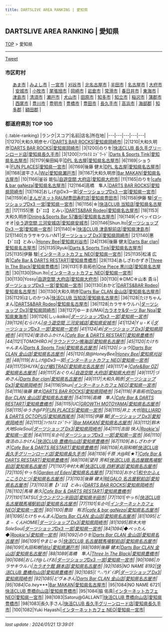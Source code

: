 ```yaml
---
title: DARTSLIVE AREA RANKING | 愛知県
---
```

## DARTSLIVE AREA RANKING | 愛知県

[TOP](/darts/rank/) > 愛知県

___

<a href="https://twitter.com/share?ref_src=twsrc%5Etfw" data-text="DARTSLIVE AREA RANKING | 愛知県" class="twitter-share-button" data-via="DARTSLIVE" data-hashtags="DARTSLIVE" data-related="DARTSLIVE" data-show-count="false">Tweet</a>

### 市区町村

<ul>
<li style="display: inline;"><a href="/darts/rank/愛知県/あま市">あま市</a> |</li>
<li style="display: inline;"><a href="/darts/rank/愛知県/みよし市">みよし市</a> |</li>
<li style="display: inline;"><a href="/darts/rank/愛知県/一宮市">一宮市</a> |</li>
<li style="display: inline;"><a href="/darts/rank/愛知県/刈谷市">刈谷市</a> |</li>
<li style="display: inline;"><a href="/darts/rank/愛知県/北名古屋市">北名古屋市</a> |</li>
<li style="display: inline;"><a href="/darts/rank/愛知県/半田市">半田市</a> |</li>
<li style="display: inline;"><a href="/darts/rank/愛知県/名古屋市">名古屋市</a> |</li>
<li style="display: inline;"><a href="/darts/rank/愛知県/大府市">大府市</a> |</li>
<li style="display: inline;"><a href="/darts/rank/愛知県/安城市">安城市</a> |</li>
<li style="display: inline;"><a href="/darts/rank/愛知県/小牧市">小牧市</a> |</li>
<li style="display: inline;"><a href="/darts/rank/愛知県/尾張旭市">尾張旭市</a> |</li>
<li style="display: inline;"><a href="/darts/rank/愛知県/岡崎市">岡崎市</a> |</li>
<li style="display: inline;"><a href="/darts/rank/愛知県/岩倉市">岩倉市</a> |</li>
<li style="display: inline;"><a href="/darts/rank/愛知県/常滑市">常滑市</a> |</li>
<li style="display: inline;"><a href="/darts/rank/愛知県/春日井市">春日井市</a> |</li>
<li style="display: inline;"><a href="/darts/rank/愛知県/東海市">東海市</a> |</li>
<li style="display: inline;"><a href="/darts/rank/愛知県/津島市">津島市</a> |</li>
<li style="display: inline;"><a href="/darts/rank/愛知県/清須市">清須市</a> |</li>
<li style="display: inline;"><a href="/darts/rank/愛知県/瀬戸市">瀬戸市</a> |</li>
<li style="display: inline;"><a href="/darts/rank/愛知県/犬山市">犬山市</a> |</li>
<li style="display: inline;"><a href="/darts/rank/愛知県/田原市">田原市</a> |</li>
<li style="display: inline;"><a href="/darts/rank/愛知県/知多市">知多市</a> |</li>
<li style="display: inline;"><a href="/darts/rank/愛知県/知立市">知立市</a> |</li>
<li style="display: inline;"><a href="/darts/rank/愛知県/稲沢市">稲沢市</a> |</li>
<li style="display: inline;"><a href="/darts/rank/愛知県/蒲郡市">蒲郡市</a> |</li>
<li style="display: inline;"><a href="/darts/rank/愛知県/西尾市">西尾市</a> |</li>
<li style="display: inline;"><a href="/darts/rank/愛知県/豊川市">豊川市</a> |</li>
<li style="display: inline;"><a href="/darts/rank/愛知県/豊明市">豊明市</a> |</li>
<li style="display: inline;"><a href="/darts/rank/愛知県/豊橋市">豊橋市</a> |</li>
<li style="display: inline;"><a href="/darts/rank/愛知県/豊田市">豊田市</a> |</li>
<li style="display: inline;"><a href="/darts/rank/愛知県/長久手市">長久手市</a> |</li>
<li style="display: inline;"><a href="/darts/rank/愛知県/高浜市">高浜市</a> |</li>
<li style="display: inline;"><a href="/darts/rank/愛知県/海部郡">海部郡</a> |</li>
<li style="display: inline;"><a href="/darts/rank/愛知県/知多郡">知多郡</a> |</li>
<li style="display: inline;"><a href="/darts/rank/愛知県/額田郡">額田郡</a> |</li>

</ul>

### 都道府県別 TOP 100

{:.table-ranking}
|ランク|スコア|名前|店名|所在地|
|---|---|---|---|---|
|1|1270|大和久明彦セパ|<a href="https://search.dartslive.com/jp/shop/0c3d6010f50cee17a3f63593b5358cc4">DARTS BAR ROCKS</a>|<a href="/darts/rank/愛知県/岡崎市">愛知県岡崎市</a>|
|2|1210|大和久明彦|<a href="https://search.dartslive.com/jp/shop/0c3d6010f50cee17a3f63593b5358cc4">DARTS BAR ROCKS</a>|<a href="/darts/rank/愛知県/岡崎市">愛知県岡崎市</a>|
|3|1200|のりを|<a href="https://search.dartslive.com/jp/shop/5aa1dd591e46144725d56fb0e5c39bac">快活CLUB 長久手グリーンロード店</a>|<a href="/darts/rank/愛知県/長久手市">愛知県長久手市</a>|
|3|1200|ﾌｧｳﾙｸｽ ｴﾄﾞﾜｰﾄﾞ|<a href="https://search.dartslive.com/jp/shop/603164f7e9730bec0d9b047a20a7ba1e">Darts & Sports Tink</a>|<a href="/darts/rank/愛知県/名古屋市">愛知県名古屋市</a>|
|5|1179|柴田純平|<a href="https://search.dartslive.com/jp/shop/594c15cb25b176940d9b047a20a7ba1e">DPL 名古屋</a>|<a href="/darts/rank/愛知県/名古屋市">愛知県名古屋市</a>|
|6|1169|ショうキ|<a href="https://search.dartslive.com/jp/shop/8e1b1ea6345ec5d1f454cb89828a1cfe">FUN PLACES</a>|<a href="/darts/rank/愛知県/一宮市">愛知県一宮市</a>|
|6|1169|後藤 健太|<a href="https://search.dartslive.com/jp/shop/594c15cb25b176940d9b047a20a7ba1e">DPL 名古屋</a>|<a href="/darts/rank/愛知県/名古屋市">愛知県名古屋市</a>|
|8|1168|波平さん|<a href="https://search.dartslive.com/jp/shop/1b0e1557476a1bdb58d385ea46352d8f">Wiz</a>|<a href="/darts/rank/愛知県/瀬戸市">愛知県瀬戸市</a>|
|9|1167|大和久明彦|<a href="https://search.dartslive.com/jp/shop/0589ea5a9c17bac025d56fb0e5c39bac">Bar MAKAN</a>|<a href="/darts/rank/愛知県/名古屋市">愛知県名古屋市</a>|
|10|1166|釜谷 能弘|<a href="https://search.dartslive.com/jp/shop/14735f95f4d995465f9f3321c1147265">自遊空間 大府店</a>|<a href="/darts/rank/愛知県/大府市">愛知県大府市</a>|
|11|1165|のりを|<a href="https://search.dartslive.com/jp/shop/f4c9894c3a957a43b21333aee1bd51e4">cafe & bar gaNeza</a>|<a href="/darts/rank/愛知県/名古屋市">愛知県名古屋市</a>|
|12|1164|高橋　隼人|<a href="https://search.dartslive.com/jp/shop/0c3d6010f50cee17a3f63593b5358cc4">DARTS BAR ROCKS</a>|<a href="/darts/rank/愛知県/岡崎市">愛知県岡崎市</a>|
|13|1162|おしげ@Dx3一宮|<a href="https://search.dartslive.com/jp/shop/57fc1f6e36320138f454cb89828a1cfe">ダーツショップDx3 一宮</a>|<a href="/darts/rank/愛知県/一宮市">愛知県一宮市</a>|
|14|1159|め|<a href="https://search.dartslive.com/jp/shop/af1da28b0d8124330d9b047a20a7ba1e">まんがネットRAUM豊田寿町店</a>|<a href="/darts/rank/愛知県/豊田市">愛知県豊田市</a>|
|15|1158|伊藤 駿|<a href="https://search.dartslive.com/jp/shop/57fc1f6e36320138f454cb89828a1cfe">ダーツショップDx3 一宮</a>|<a href="/darts/rank/愛知県/一宮市">愛知県一宮市</a>|
|16|1156|☆|<a href="https://search.dartslive.com/jp/shop/9e9dfed2ede3309f25d56fb0e5c39bac">快活CLUB 当知店</a>|<a href="/darts/rank/愛知県/名古屋市">愛知県名古屋市</a>|
|17|1155|悪【ﾄﾞｴﾛ】とみぃ|<a href="https://search.dartslive.com/jp/shop/9919d92d98fe8d5e0d9b047a20a7ba1e">DARTS&BAR Rodeo</a>|<a href="/darts/rank/愛知県/名古屋市">愛知県名古屋市</a>|
|18|1153|大和久明彦|<a href="https://search.dartslive.com/jp/shop/7bf61ba700514db258d385ea46352d8f">Dining＆Sports Bar 57番街</a>|<a href="/darts/rank/愛知県/名古屋市">愛知県名古屋市</a>|
|19|1149|イペッイロシオオ|<a href="https://search.dartslive.com/jp/shop/0034be99cb4d06f40d9b047a20a7ba1e">ゆう遊空間 三河安城店</a>|<a href="/darts/rank/愛知県/安城市">愛知県安城市</a>|
|20|1146|Shun.Ito|<a href="https://search.dartslive.com/jp/shop/57fc1f6e36320138f454cb89828a1cfe">ダーツショップDx3 一宮</a>|<a href="/darts/rank/愛知県/一宮市">愛知県一宮市</a>|
|21|1140|☆|<a href="https://search.dartslive.com/jp/shop/6441d65a6cb8f7c5774c926eb736cb5a">快活CLUB 津島駅前店</a>|<a href="/darts/rank/愛知県/津島市">愛知県津島市</a>|
|21|1140|カラサキウルハNT|<a href="https://search.dartslive.com/jp/shop/0f6671d760f774820d9b047a20a7ba1e">ダーツショップ Dx3</a>|<a href="/darts/rank/愛知県/岡崎市">愛知県岡崎市</a>|
|21|1140|悪【ﾄﾞｴﾛ】とみぃ|<a href="https://search.dartslive.com/jp/shop/092fed646bf165440d9b047a20a7ba1e">Honey Bee</a>|<a href="/darts/rank/愛知県/刈谷市">愛知県刈谷市</a>|
|24|1136|後藤 健太|<a href="https://search.dartslive.com/jp/shop/ca9ce6470d11355b0d9b047a20a7ba1e">Darts Bar clan</a>|<a href="/darts/rank/愛知県/名古屋市">愛知県名古屋市</a>|
|25|1135|Ryuki|<a href="https://search.dartslive.com/jp/shop/603164f7e9730bec0d9b047a20a7ba1e">Darts & Sports Tink</a>|<a href="/darts/rank/愛知県/名古屋市">愛知県名古屋市</a>|
|25|1135|伊藤 駿|<a href="https://search.dartslive.com/jp/shop/a8ade3665feb96b258d385ea46352d8f">インターネットカフェ NEO</a>|<a href="/darts/rank/愛知県/一宮市">愛知県一宮市</a>|
|25|1135|松浦 広貴|<a href="https://search.dartslive.com/jp/shop/3be6d876f98f13460d9b047a20a7ba1e">Cafe Bar & DARTS RESTART</a>|<a href="/darts/rank/愛知県/豊橋市">愛知県豊橋市</a>|
|28|1134|あしざわかずき|<a href="https://search.dartslive.com/jp/shop/c361e54f854440ea0d9b047a20a7ba1e">Three In The Black</a>|<a href="/darts/rank/愛知県/豊橋市">愛知県豊橋市</a>|
|29|1131|手島拓也|<a href="https://search.dartslive.com/jp/shop/dd56be539397fab80d9b047a20a7ba1e">One Piece 黒川店</a>|<a href="/darts/rank/愛知県/名古屋市">愛知県名古屋市</a>|
|30|1130|Shun.Ito|<a href="https://search.dartslive.com/jp/shop/a8ade3665feb96b258d385ea46352d8f">インターネットカフェ NEO</a>|<a href="/darts/rank/愛知県/一宮市">愛知県一宮市</a>|
|30|1130|Yossy|<a href="https://search.dartslive.com/jp/shop/14735f95f4d995465f9f3321c1147265">自遊空間 大府店</a>|<a href="/darts/rank/愛知県/大府市">愛知県大府市</a>|
|30|1130|☆DMC☆山本 貴斗|<a href="https://search.dartslive.com/jp/shop/57fc1f6e36320138f454cb89828a1cfe">ダーツショップDx3 一宮</a>|<a href="/darts/rank/愛知県/一宮市">愛知県一宮市</a>|
|30|1130|おかど|<a href="https://search.dartslive.com/jp/shop/9919d92d98fe8d5e0d9b047a20a7ba1e">DARTS&BAR Rodeo</a>|<a href="/darts/rank/愛知県/名古屋市">愛知県名古屋市</a>|
|30|1130|大和久明彦|<a href="https://search.dartslive.com/jp/shop/511881cb2f1fcde4a3f63593b5358cc4">Darts Bar CLAN 金山店</a>|<a href="/darts/rank/愛知県/名古屋市">愛知県名古屋市</a>|
|35|1129|ほしのかつみ|<a href="https://search.dartslive.com/jp/shop/9e9dfed2ede3309f25d56fb0e5c39bac">快活CLUB 当知店</a>|<a href="/darts/rank/愛知県/名古屋市">愛知県名古屋市</a>|
|36|1128|たけちゃんまん|<a href="https://search.dartslive.com/jp/shop/9919d92d98fe8d5e0d9b047a20a7ba1e">DARTS&BAR Rodeo</a>|<a href="/darts/rank/愛知県/名古屋市">愛知県名古屋市</a>|
|36|1128|カラサキウルハ|<a href="https://search.dartslive.com/jp/shop/0f6671d760f774820d9b047a20a7ba1e">ダーツショップ Dx3</a>|<a href="/darts/rank/愛知県/岡崎市">愛知県岡崎市</a>|
|38|1127|ゆーま(UMA)|<a href="https://search.dartslive.com/jp/shop/245e649f08ddbe960d9b047a20a7ba1e">カラオケ&ダーツ Bar Noa</a>|<a href="/darts/rank/愛知県/東海市">愛知県東海市</a>|
|39|1126|しぃ*kaikoi|<a href="https://search.dartslive.com/jp/shop/57fc1f6e36320138f454cb89828a1cfe">ダーツショップDx3 一宮</a>|<a href="/darts/rank/愛知県/一宮市">愛知県一宮市</a>|
|39|1126|むらけん|<a href="https://search.dartslive.com/jp/shop/0034be99cb4d06f40d9b047a20a7ba1e">ゆう遊空間 三河安城店</a>|<a href="/darts/rank/愛知県/安城市">愛知県安城市</a>|
|41|1124|Y u - K i|<a href="https://search.dartslive.com/jp/shop/57fc1f6e36320138f454cb89828a1cfe">ダーツショップDx3 一宮</a>|<a href="/darts/rank/愛知県/一宮市">愛知県一宮市</a>|
|41|1124|め|<a href="https://search.dartslive.com/jp/shop/0f6671d760f774820d9b047a20a7ba1e">ダーツショップ Dx3</a>|<a href="/darts/rank/愛知県/岡崎市">愛知県岡崎市</a>|
|41|1124|復活のふかけん|<a href="https://search.dartslive.com/jp/shop/3be6d876f98f13460d9b047a20a7ba1e">Cafe Bar & DARTS RESTART</a>|<a href="/darts/rank/愛知県/豊橋市">愛知県豊橋市</a>|
|44|1121|TOMOHIRO.H|<a href="https://search.dartslive.com/jp/shop/a057b238fd1cdaee0d9b047a20a7ba1e">ラウンドワン鳴海店</a>|<a href="/darts/rank/愛知県/名古屋市">愛知県名古屋市</a>|
|45|1120|たけちゃんまん|<a href="https://search.dartslive.com/jp/shop/603164f7e9730bec0d9b047a20a7ba1e">Darts & Sports Tink</a>|<a href="/darts/rank/愛知県/名古屋市">愛知県名古屋市</a>|
|45|1120|ショウ|<a href="https://search.dartslive.com/jp/shop/511881cb2f1fcde4a3f63593b5358cc4">Darts Bar CLAN 金山店</a>|<a href="/darts/rank/愛知県/名古屋市">愛知県名古屋市</a>|
|45|1120|良@HoneyBee|<a href="https://search.dartslive.com/jp/shop/092fed646bf165440d9b047a20a7ba1e">Honey Bee</a>|<a href="/darts/rank/愛知県/刈谷市">愛知県刈谷市</a>|
|48|1119|おしげ@Dx3一宮|<a href="https://search.dartslive.com/jp/shop/a8ade3665feb96b258d385ea46352d8f">インターネットカフェ NEO</a>|<a href="/darts/rank/愛知県/一宮市">愛知県一宮市</a>|
|49|1117|SHUYA|<a href="https://search.dartslive.com/jp/shop/12c7f2f8c75736ef0d9b047a20a7ba1e">なげ場STRAD</a>|<a href="/darts/rank/愛知県/北名古屋市">愛知県北名古屋市</a>|
|49|1117|☆|<a href="https://search.dartslive.com/jp/shop/dd10fb7147dfdb9a58d385ea46352d8f">Cafe&Bar OZ</a>|<a href="/darts/rank/愛知県/名古屋市">愛知県名古屋市</a>|
|49|1117|おぐりん|<a href="https://search.dartslive.com/jp/shop/14735f95f4d995465f9f3321c1147265">自遊空間 大府店</a>|<a href="/darts/rank/愛知県/大府市">愛知県大府市</a>|
|49|1117|づめさん|<a href="https://search.dartslive.com/jp/shop/ca9ce6470d11355b0d9b047a20a7ba1e">Darts Bar clan</a>|<a href="/darts/rank/愛知県/名古屋市">愛知県名古屋市</a>|
|49|1117|大和久明彦|<a href="https://search.dartslive.com/jp/shop/0f6671d760f774820d9b047a20a7ba1e">ダーツショップ Dx3</a>|<a href="/darts/rank/愛知県/岡崎市">愛知県岡崎市</a>|
|54|1116|Shun|<a href="https://search.dartslive.com/jp/shop/a8ade3665feb96b258d385ea46352d8f">インターネットカフェ NEO</a>|<a href="/darts/rank/愛知県/一宮市">愛知県一宮市</a>|
|54|1116|後藤 健太|<a href="https://search.dartslive.com/jp/shop/0c3d6010f50cee17a3f63593b5358cc4">DARTS BAR ROCKS</a>|<a href="/darts/rank/愛知県/岡崎市">愛知県岡崎市</a>|
|54|1116|手島拓也|<a href="https://search.dartslive.com/jp/shop/511881cb2f1fcde4a3f63593b5358cc4">Darts Bar CLAN 金山店</a>|<a href="/darts/rank/愛知県/名古屋市">愛知県名古屋市</a>|
|54|1116|高橋　隼人|<a href="https://search.dartslive.com/jp/shop/3be6d876f98f13460d9b047a20a7ba1e">Cafe Bar & DARTS RESTART</a>|<a href="/darts/rank/愛知県/豊橋市">愛知県豊橋市</a>|
|58|1115|UC|<a href="https://search.dartslive.com/jp/shop/f5b941f9448643960d9b047a20a7ba1e">GROWTH MOTOYAMA</a>|<a href="/darts/rank/愛知県/名古屋市">愛知県名古屋市</a>|
|58|1115|ゆうき@FP|<a href="https://search.dartslive.com/jp/shop/8e1b1ea6345ec5d1f454cb89828a1cfe">FUN PLACES</a>|<a href="/darts/rank/愛知県/一宮市">愛知県一宮市</a>|
|58|1115|井上 大也|<a href="https://search.dartslive.com/jp/shop/8b8ce9d75082151d0d9b047a20a7ba1e">BILLIARD & DARTS OCTOPUS</a>|<a href="/darts/rank/愛知県/西尾市">愛知県西尾市</a>|
|58|1115|伊藤 駿|<a href="https://search.dartslive.com/jp/shop/0f6671d760f774820d9b047a20a7ba1e">ダーツショップ Dx3</a>|<a href="/darts/rank/愛知県/岡崎市">愛知県岡崎市</a>|
|62|1113|ﾌｧｳﾙｸｽ ｴﾄﾞﾜｰﾄﾞ|<a href="https://search.dartslive.com/jp/shop/0589ea5a9c17bac025d56fb0e5c39bac">Bar MAKAN</a>|<a href="/darts/rank/愛知県/名古屋市">愛知県名古屋市</a>|
|63|1112|鈴木大地SoleSoul|<a href="https://search.dartslive.com/jp/shop/0f6671d760f774820d9b047a20a7ba1e">ダーツショップ Dx3</a>|<a href="/darts/rank/愛知県/岡崎市">愛知県岡崎市</a>|
|64|1111|吉田 快人|<a href="https://search.dartslive.com/jp/shop/bdf8ebae9b879b5a0d9b047a20a7ba1e">Rookie's</a>|<a href="/darts/rank/愛知県/一宮市">愛知県一宮市</a>|
|64|1111|토순이|<a href="https://search.dartslive.com/jp/shop/57fc1f6e36320138f454cb89828a1cfe">ダーツショップDx3 一宮</a>|<a href="/darts/rank/愛知県/一宮市">愛知県一宮市</a>|
|66|1110|復活のふかけん|<a href="https://search.dartslive.com/jp/shop/1b90fdf6ef79f9f428032249b44395af">快活CLUB 豊橋向山店</a>|<a href="/darts/rank/愛知県/豊橋市">愛知県豊橋市</a>|
|67|1109|あしざわかずき|<a href="https://search.dartslive.com/jp/shop/3be6d876f98f13460d9b047a20a7ba1e">Cafe Bar & DARTS RESTART</a>|<a href="/darts/rank/愛知県/豊橋市">愛知県豊橋市</a>|
|68|1108|丸田和樹|<a href="https://search.dartslive.com/jp/shop/5aa1dd591e46144725d56fb0e5c39bac">快活CLUB 長久手グリーンロード店</a>|<a href="/darts/rank/愛知県/長久手市">愛知県長久手市</a>|
|68|1108|千原 大@RE★T|<a href="https://search.dartslive.com/jp/shop/3be6d876f98f13460d9b047a20a7ba1e">Cafe Bar & DARTS RESTART</a>|<a href="/darts/rank/愛知県/豊橋市">愛知県豊橋市</a>|
|68|1108|望月 芳和|<a href="https://search.dartslive.com/jp/shop/a20d0bad4fa35e07790ab824ce8730e5">快活CLUB 名古屋競馬場駅前店</a>|<a href="/darts/rank/愛知県/名古屋市">愛知県名古屋市</a>|
|71|1107|中村大善|<a href="https://search.dartslive.com/jp/shop/baa0e63106aaa1dbb21333aee1bd51e4">快活CLUB 四軒家店</a>|<a href="/darts/rank/愛知県/名古屋市">愛知県名古屋市</a>|
|72|1105|やっち|<a href="https://search.dartslive.com/jp/shop/dc4215cffc8266c30d9b047a20a7ba1e">Garden of Eden</a>|<a href="/darts/rank/愛知県/名古屋市">愛知県名古屋市</a>|
|73|1103|おかど|<a href="https://search.dartslive.com/jp/shop/d21fdbb03227f7850d9b047a20a7ba1e">和やかふぇ こころひとつ</a>|<a href="/darts/rank/愛知県/名古屋市">愛知県名古屋市</a>|
|73|1103|後藤 健太|<a href="https://search.dartslive.com/jp/shop/1667df12bd56d5b628032249b44395af">REGALO 名古屋駅前店</a>|<a href="/darts/rank/愛知県/名古屋市">愛知県名古屋市</a>|
|73|1103|悪【ﾄﾞｴﾛ】とみぃ|<a href="https://search.dartslive.com/jp/shop/0c3d6010f50cee17a3f63593b5358cc4">DARTS BAR ROCKS</a>|<a href="/darts/rank/愛知県/岡崎市">愛知県岡崎市</a>|
|76|1102|馬場 善久|<a href="https://search.dartslive.com/jp/shop/3be6d876f98f13460d9b047a20a7ba1e">Cafe Bar & DARTS RESTART</a>|<a href="/darts/rank/愛知県/豊橋市">愛知県豊橋市</a>|
|77|1101|TATSU|<a href="https://search.dartslive.com/jp/shop/5c15a3b86df5a0ad0d9b047a20a7ba1e">ラウンドワン半田店</a>|<a href="/darts/rank/愛知県/半田市">愛知県半田市</a>|
|77|1101|やっち|<a href="https://search.dartslive.com/jp/shop/a20d0bad4fa35e07790ab824ce8730e5">快活CLUB 名古屋競馬場駅前店</a>|<a href="/darts/rank/愛知県/名古屋市">愛知県名古屋市</a>|
|77|1101|토순이|<a href="https://search.dartslive.com/jp/shop/a8ade3665feb96b258d385ea46352d8f">インターネットカフェ NEO</a>|<a href="/darts/rank/愛知県/一宮市">愛知県一宮市</a>|
|80|1100|豊田　有志|<a href="https://search.dartslive.com/jp/shop/f4c9894c3a957a43b21333aee1bd51e4">cafe & bar gaNeza</a>|<a href="/darts/rank/愛知県/名古屋市">愛知県名古屋市</a>|
|81|1095|たけちゃんまん|<a href="https://search.dartslive.com/jp/shop/511881cb2f1fcde4a3f63593b5358cc4">Darts Bar CLAN 金山店</a>|<a href="/darts/rank/愛知県/名古屋市">愛知県名古屋市</a>|
|81|1095|ど$ま-くんHOMIE$|<a href="https://search.dartslive.com/jp/shop/0f6671d760f774820d9b047a20a7ba1e">ダーツショップ Dx3</a>|<a href="/darts/rank/愛知県/岡崎市">愛知県岡崎市</a>|
|81|1095|鈴木大地SoleSoul|<a href="https://search.dartslive.com/jp/shop/57fc1f6e36320138f454cb89828a1cfe">ダーツショップDx3 一宮</a>|<a href="/darts/rank/愛知県/一宮市">愛知県一宮市</a>|
|84|1094|◆ぺったん◆|<a href="https://search.dartslive.com/jp/shop/bdf8ebae9b879b5a0d9b047a20a7ba1e">Rookie's</a>|<a href="/darts/rank/愛知県/一宮市">愛知県一宮市</a>|
|85|1092|のりを|<a href="https://search.dartslive.com/jp/shop/511881cb2f1fcde4a3f63593b5358cc4">Darts Bar CLAN 金山店</a>|<a href="/darts/rank/愛知県/名古屋市">愛知県名古屋市</a>|
|86|1091|やまじゅう|<a href="https://search.dartslive.com/jp/shop/a20d0bad4fa35e07790ab824ce8730e5">快活CLUB 名古屋競馬場駅前店</a>|<a href="/darts/rank/愛知県/名古屋市">愛知県名古屋市</a>|
|86|1091|丸田和樹|<a href="https://search.dartslive.com/jp/shop/1b0e1557476a1bdb58d385ea46352d8f">Wiz</a>|<a href="/darts/rank/愛知県/瀬戸市">愛知県瀬戸市</a>|
|88|1089|後藤 健太|<a href="https://search.dartslive.com/jp/shop/511881cb2f1fcde4a3f63593b5358cc4">Darts Bar CLAN 金山店</a>|<a href="/darts/rank/愛知県/名古屋市">愛知県名古屋市</a>|
|88|1089|高橋　隼人|<a href="https://search.dartslive.com/jp/shop/c361e54f854440ea0d9b047a20a7ba1e">Three In The Black</a>|<a href="/darts/rank/愛知県/豊橋市">愛知県豊橋市</a>|
|90|1086|おしげ@しげお|<a href="https://search.dartslive.com/jp/shop/57fc1f6e36320138f454cb89828a1cfe">ダーツショップDx3 一宮</a>|<a href="/darts/rank/愛知県/一宮市">愛知県一宮市</a>|
|90|1086|カラサキウルハ|<a href="https://search.dartslive.com/jp/shop/2402c01a4714ce6ab21333aee1bd51e4">カラオケ館 錦本店</a>|<a href="/darts/rank/愛知県/名古屋市">愛知県名古屋市</a>|
|92|1085|NO NAME 8192|<a href="https://search.dartslive.com/jp/shop/1b90fdf6ef79f9f428032249b44395af">快活CLUB 豊橋向山店</a>|<a href="/darts/rank/愛知県/豊橋市">愛知県豊橋市</a>|
|92|1085|‎( ꒪⌓꒪)ﾀﾞｲｽP|<a href="https://search.dartslive.com/jp/shop/0f6671d760f774820d9b047a20a7ba1e">ダーツショップ Dx3</a>|<a href="/darts/rank/愛知県/岡崎市">愛知県岡崎市</a>|
|92|1085|どヴぁきん|<a href="https://search.dartslive.com/jp/shop/511881cb2f1fcde4a3f63593b5358cc4">Darts Bar CLAN 金山店</a>|<a href="/darts/rank/愛知県/名古屋市">愛知県名古屋市</a>|
|95|1084|Co.hey****|<a href="https://search.dartslive.com/jp/shop/0589ea5a9c17bac025d56fb0e5c39bac">Bar MAKAN</a>|<a href="/darts/rank/愛知県/名古屋市">愛知県名古屋市</a>|
|95|1084|NO NAME 6721|<a href="https://search.dartslive.com/jp/shop/1b90fdf6ef79f9f428032249b44395af">快活CLUB 豊橋向山店</a>|<a href="/darts/rank/愛知県/豊橋市">愛知県豊橋市</a>|
|95|1084|脇 佑真|<a href="https://search.dartslive.com/jp/shop/a8ade3665feb96b258d385ea46352d8f">インターネットカフェ NEO</a>|<a href="/darts/rank/愛知県/一宮市">愛知県一宮市</a>|
|98|1083|Satoru@GALLANT|<a href="https://search.dartslive.com/jp/shop/1b90fdf6ef79f9f428032249b44395af">快活CLUB 豊橋向山店</a>|<a href="/darts/rank/愛知県/豊橋市">愛知県豊橋市</a>|
|98|1083|長久手さん|<a href="https://search.dartslive.com/jp/shop/5aa1dd591e46144725d56fb0e5c39bac">快活CLUB 長久手グリーンロード店</a>|<a href="/darts/rank/愛知県/長久手市">愛知県長久手市</a>|
|100|1082|Yuki Hayashi|<a href="https://search.dartslive.com/jp/shop/a8ade3665feb96b258d385ea46352d8f">インターネットカフェ NEO</a>|<a href="/darts/rank/愛知県/一宮市">愛知県一宮市</a>|





___

_last update : 2024/01/21 13:39:01_


<script src="https://cdnjs.cloudflare.com/ajax/libs/jquery/3.6.1/jquery.min.js" integrity="sha512-aVKKRRi/Q/YV+4mjoKBsE4x3H+BkegoM/em46NNlCqNTmUYADjBbeNefNxYV7giUp0VxICtqdrbqU7iVaeZNXA==" crossorigin="anonymous" referrerpolicy="no-referrer"></script>
<script src="https://cdnjs.cloudflare.com/ajax/libs/jquery.tablesorter/2.31.3/js/jquery.tablesorter.min.js" integrity="sha512-qzgd5cYSZcosqpzpn7zF2ZId8f/8CHmFKZ8j7mU4OUXTNRd5g+ZHBPsgKEwoqxCtdQvExE5LprwwPAgoicguNg==" crossorigin="anonymous" referrerpolicy="no-referrer"></script>
<link rel="stylesheet" href="https://cdnjs.cloudflare.com/ajax/libs/jquery.tablesorter/2.31.3/css/theme.default.min.css" integrity="sha512-wghhOJkjQX0Lh3NSWvNKeZ0ZpNn+SPVXX1Qyc9OCaogADktxrBiBdKGDoqVUOyhStvMBmJQ8ZdMHiR3wuEq8+w==" crossorigin="anonymous" referrerpolicy="no-referrer" />
<script>
$(function() {
    $(".table-ranking").tablesorter({sortList:[[0, 0]]});
});
</script>

<script async src="https://platform.twitter.com/widgets.js" charset="utf-8"></script>
